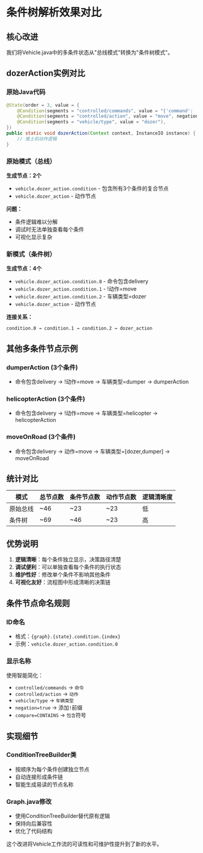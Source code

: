 # 条件树解析效果对比

## 核心改进

我们将Vehicle.java中的多条件状态从"总线模式"转换为"条件树模式"。

## dozerAction实例对比

### 原始Java代码
```java
@State(order = 3, value = {
    @Condition(segments = "controlled/commands", value = "{'command': 'delivery'}", partial = true, compare = CONTAINS),
    @Condition(segments = "controlled/action", value = "move", negation = true),
    @Condition(segments = "vehicle/type", value = "dozer"),
})
public static void dozerAction(Context context, InstanceIO instance) {
    // 推土机动作逻辑
}
```

### 原始模式（总线）
**生成节点：2个**
- `vehicle.dozer_action.condition` - 包含所有3个条件的复合节点
- `vehicle.dozer_action` - 动作节点

**问题：**
- 条件逻辑难以分解
- 调试时无法单独查看每个条件
- 可视化显示复杂

### 新模式（条件树）
**生成节点：4个**
- `vehicle.dozer_action.condition.0` - 命令包含delivery
- `vehicle.dozer_action.condition.1` - !动作=move
- `vehicle.dozer_action.condition.2` - 车辆类型=dozer
- `vehicle.dozer_action` - 动作节点

**连接关系：**
```
condition.0 → condition.1 → condition.2 → dozer_action
```

## 其他多条件节点示例

### dumperAction (3个条件)
- 命令包含delivery → !动作=move → 车辆类型=dumper → dumperAction

### helicopterAction (3个条件)
- 命令包含delivery → !动作=move → 车辆类型=helicopter → helicopterAction

### moveOnRoad (3个条件)
- 命令包含delivery → 动作=move → 车辆类型=[dozer,dumper] → moveOnRoad

## 统计对比

| 模式 | 总节点数 | 条件节点数 | 动作节点数 | 逻辑清晰度 |
|------|----------|------------|------------|------------|
| 原始总线 | ~46 | ~23 | ~23 | 低 |
| 条件树 | ~69 | ~46 | ~23 | 高 |

## 优势说明

1. **逻辑清晰**：每个条件独立显示，决策路径清楚
2. **调试便利**：可以单独查看每个条件的执行状态
3. **维护性好**：修改单个条件不影响其他条件
4. **可视化友好**：流程图中形成清晰的决策链

## 条件节点命名规则

### ID命名
- 格式：`{graph}.{state}.condition.{index}`
- 示例：`vehicle.dozer_action.condition.0`

### 显示名称
使用智能简化：
- `controlled/commands` → `命令`
- `controlled/action` → `动作`
- `vehicle/type` → `车辆类型`
- `negation=true` → 添加`!`前缀
- `compare=CONTAINS` → `包含`符号

## 实现细节

### ConditionTreeBuilder类
- 按顺序为每个条件创建独立节点
- 自动连接形成条件链
- 智能生成易读的节点名称

### Graph.java修改
- 使用ConditionTreeBuilder替代原有逻辑
- 保持向后兼容性
- 优化了代码结构

这个改进将Vehicle工作流的可读性和可维护性提升到了新的水平。
